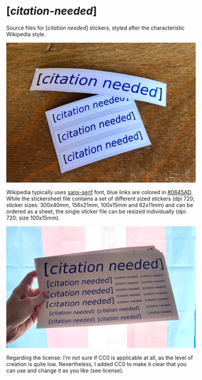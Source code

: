 # [*citation-needed*]

Source files for [*citation needed*] stickers, styled after the characteristic Wikipedia style.

![citation needed](/8e234090e9e6c3a4.jpeg)

Wikipedia typically uses [sans-serif](https://en.wikipedia.org/wiki/Wikipedia:Typography) font, blue links are colored in [#0645AD](https://en.wikipedia.org/wiki/Help:Link_color). While the stickersheet file contains a set of different sized stickers (dpi 720; sticker sizes: 300x40mm, 156x21mm, 100x15mm and 62x11mm) and can be ordered as a sheet, the single sticker file can be resized individually (dpi: 720; size 100x15mm).

![citation needed](/4b972527fd0f2ffd.jpeg)

Regarding the license: I'm not sure if CC0 is applicable at all, as the level of creation is quite low. Nevertheless, I added CC0 to make it clear that you can use and change it as you like (see license).

